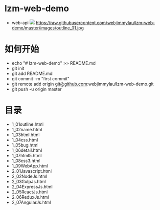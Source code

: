 # lzm-web-demo
- web-api
![](https://raw.githubusercontent.com/ckinmind/apple-basket-redux/master/src/images/demo.gif)
https://raw.githubusercontent.com/webjimmylau/lzm-web-demo/master/images/outline_01.jpg

# 如何开始
- echo "# lzm-web-demo" >> README.md
- git init
- git add README.md
- git commit -m "first commit"
- git remote add origin git@github.com:webjimmylau/lzm-web-demo.git
- git push -u origin master

# 目录
- 1_01outline.html
- 1_02name.html
- 1_03html.html
- 1_04css.html
- 1_05bug.html
- 1_06detail.html
- 1_07html5.html
- 1_08css3.html
- 1_09WebApp.html
- 2_01Javascript.html
- 2_02NodeJs.html
- 2_03GulpJs.html
- 2_04ExpressJs.html
- 2_05ReactJs.html
- 2_06ReduxJs.html
- 2_07AngularJs.html
